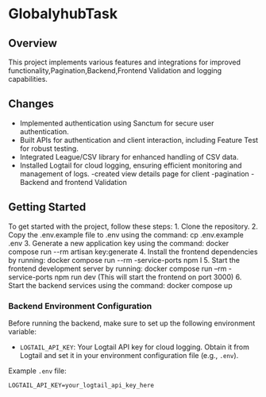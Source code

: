 # GlobalyhubTask

## Overview

This project implements various features and integrations for improved functionality,Pagination,Backend,Frontend Validation and logging capabilities.

## Changes

- Implemented authentication using Sanctum for secure user authentication.
- Built APIs for authentication and client interaction, including Feature Test for robust testing.
- Integrated League/CSV library for enhanced handling of CSV data.
- Installed Logtail for cloud logging, ensuring efficient monitoring and management of logs.
 -created view details page for client
 -pagination
 -Backend and frontend Validation

## Getting Started

  To get started with the project, follow these steps:
    1. Clone the repository.
    2. Copy the .env.example file to .env using the command: cp .env.example .env
    3. Generate a new application key using the command: docker compose run --rm artisan key:generate
    4. Install the frontend dependencies by running: docker compose run --rm -service-ports npm I
    5. Start the frontend development server by running: docker compose run –rm -service-ports npm run dev (This will start the frontend on port 3000)
    6. Start the backend services using the command: docker compose up



### Backend Environment Configuration

Before running the backend, make sure to set up the following environment variable:

- `LOGTAIL_API_KEY`: Your Logtail API key for cloud logging. Obtain it from Logtail and set it in your environment configuration file (e.g., `.env`).

Example `.env` file:

```plaintext
LOGTAIL_API_KEY=your_logtail_api_key_here

